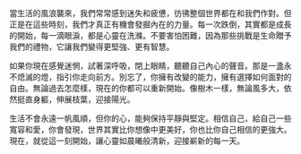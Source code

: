 當生活的風浪襲來，我們常常感到迷失和疲憊，彷彿整個世界都在和我們作對。但正是在這些時刻，我們才真正有機會發掘內在的力量。每一次跌倒，其實都是成長的開始，每一滴眼淚，都是心靈在洗滌。不要害怕困難，因為那些挑戰是生命贈予我們的禮物，它讓我們變得更堅強、更有智慧。

如果你現在感覺迷惘，試著深呼吸，閉上眼睛，聽聽自己內心的聲音。那是一盞永不熄滅的燈，指引你走向前方。別忘了，你擁有改變的能力，擁有選擇如何面對的自由。無論過去怎麼樣，現在的你都可以重新開始。像樹木一樣，無論風多大，依然挺直身軀，伸展枝葉，迎接陽光。

生活不會永遠一帆風順，但你的心，能夠保持平靜與堅定。相信自己，給自己一些寬容和愛，你會發現，世界其實比你想像中更美好，你也比你自己相信的更強大。現在，就從這一刻開始，讓心靈如晨曦般清新，迎接嶄新的每一天。
